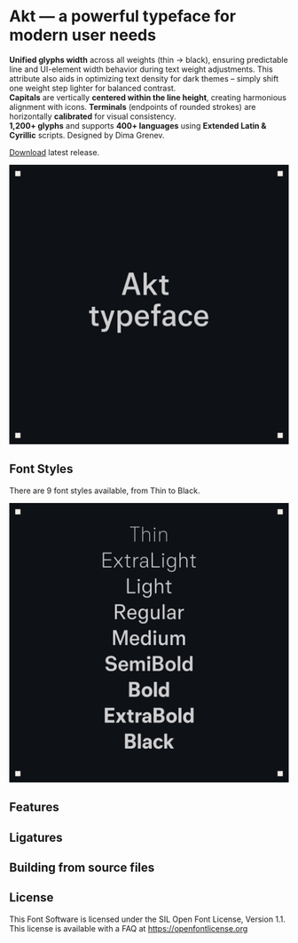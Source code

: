 # Akt — a powerful typeface for modern user needs

**Unified glyphs width** across all weights (thin → black), ensuring predictable line and UI-element width behavior during text weight adjustments. This attribute also aids in optimizing text density for dark themes – simply shift one weight step lighter for balanced contrast.  
**Capitals** are vertically **centered within the line height**, creating harmonious alignment with icons. **Terminals** (endpoints of rounded strokes) are horizontally **calibrated** for visual consistency.  
**1,200+ glyphs** and supports **400+ languages** using **Extended Latin & Cyrillic** scripts. Designed by Dima Grenev.

[Download](https://github.com/dimgrenev/Akt/releases/latest) latest release.

![Sample Image](documentation/1.png)

## Font Styles

There are 9 font styles available, from Thin to Black.

![Sample Image](documentation/2.png)

## Features

## Ligatures

## Building from source files

## License

This Font Software is licensed under the SIL Open Font License, Version 1.1.
This license is available with a FAQ at https://openfontlicense.org
